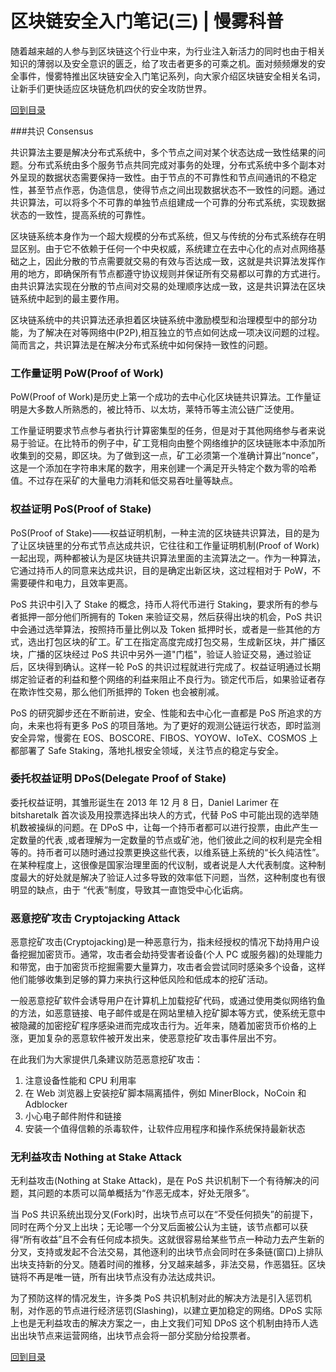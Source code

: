 # 区块链安全入门笔记(三) | 慢雾科普

随着越来越的人参与到区块链这个行业中来，为行业注入新活力的同时也由于相关知识的薄弱以及安全意识的匮乏，给了攻击者更多的可乘之机。面对频频爆发的安全事件，慢雾特推出区块链安全入门笔记系列，向大家介绍区块链安全相关名词，让新手们更快适应区块链危机四伏的安全攻防世界。

[回到目录](./README.md)

###共识 Consensus

共识算法主要是解决分布式系统中，多个节点之间对某个状态达成一致性结果的问题。分布式系统由多个服务节点共同完成对事务的处理，分布式系统中多个副本对外呈现的数据状态需要保持一致性。由于节点的不可靠性和节点间通讯的不稳定性，甚至节点作恶，伪造信息，使得节点之间出现数据状态不一致性的问题。通过共识算法，可以将多个不可靠的单独节点组建成一个可靠的分布式系统，实现数据状态的一致性，提高系统的可靠性。

区块链系统本身作为一个超大规模的分布式系统，但又与传统的分布式系统存在明显区别。由于它不依赖于任何一个中央权威，系统建立在去中心化的点对点网络基础之上，因此分散的节点需要就交易的有效与否达成一致，这就是共识算法发挥作用的地方，即确保所有节点都遵守协议规则并保证所有交易都以可靠的方式进行。由共识算法实现在分散的节点间对交易的处理顺序达成一致，这是共识算法在区块链系统中起到的最主要作用。

区块链系统中的共识算法还承担着区块链系统中激励模型和治理模型中的部分功能，为了解决在对等网络中(P2P),相互独立的节点如何达成一项决议问题的过程。简而言之，共识算法是在解决分布式系统中如何保持一致性的问题。


### 工作量证明 PoW(Proof of Work)


PoW(Proof of Work)是历史上第一个成功的去中心化区块链共识算法。工作量证明是大多数人所熟悉的，被比特币、以太坊，莱特币等主流公链广泛使用。

工作量证明要求节点参与者执行计算密集型的任务，但是对于其他网络参与者来说易于验证。在比特币的例子中，矿工竞相向由整个网络维护的区块链账本中添加所收集到的交易，即区块。为了做到这一点，矿工必须第一个准确计算出“nonce”，这是一个添加在字符串末尾的数字，用来创建一个满足开头特定个数为零的哈希值。不过存在采矿的大量电力消耗和低交易吞吐量等缺点。

### 权益证明 PoS(Proof of Stake)

PoS(Proof of Stake)——权益证明机制，一种主流的区块链共识算法，目的是为了让区块链里的分布式节点达成共识，它往往和工作量证明机制(Proof of Work)一起出现，两种都被认为是区块链共识算法里面的主流算法之一。作为一种算法，它通过持币人的同意来达成共识，目的是确定出新区块，这过程相对于 PoW，不需要硬件和电力，且效率更高。

PoS 共识中引入了 Stake 的概念，持币人将代币进行 Staking，要求所有的参与者抵押一部分他们所拥有的 Token 来验证交易，然后获得出块的机会，PoS 共识中会通过选举算法，按照持币量比例以及 Token 抵押时长，或者是一些其他的方式，选出打包区块的矿工。矿工在指定高度完成打包交易，生成新区块，并广播区块，广播的区块经过 PoS 共识中另外一道"门槛"，验证人验证交易，通过验证后，区块得到确认。这样一轮 PoS 的共识过程就进行完成了。权益证明通过长期绑定验证者的利益和整个网络的利益来阻止不良行为。锁定代币后，如果验证者存在欺诈性交易，那么他们所抵押的 Token 也会被削减。

PoS 的研究脚步还在不断前进，安全、性能和去中心化一直都是 PoS 所追求的方向，未来也将有更多 PoS 的项目落地。为了更好的观测公链运行状态，即时监测安全异常，慢雾在 EOS、BOSCORE、FIBOS、YOYOW、IoTeX、COSMOS 上都部署了 Safe Staking，落地扎根安全领域，关注节点的稳定与安全。


### 委托权益证明 DPoS(Delegate Proof of Stake)


委托权益证明，其雏形诞生在 2013 年 12 月 8 日，Daniel Larimer 在 bitsharetalk 首次谈及用投票选择出块人的方式，代替 PoS 中可能出现的选举随机数被操纵的问题。在 DPoS 中，让每一个持币者都可以进行投票，由此产生一定数量的代表 ,或者理解为一定数量的节点或矿池，他们彼此之间的权利是完全相等的。持币者可以随时通过投票更换这些代表，以维系链上系统的“长久纯洁性”。在某种程度上，这很像是国家治理里面的代议制，或者说是人大代表制度。这种制度最大的好处就是解决了验证人过多导致的效率低下问题，当然，这种制度也有很明显的缺点，由于 “代表”制度，导致其一直饱受中心化诟病。



### 恶意挖矿攻击 Cryptojacking Attack

恶意挖矿攻击(Cryptojacking)是一种恶意行为，指未经授权的情况下劫持用户设备挖掘加密货币。通常，攻击者会劫持受害者设备(个人 PC 或服务器)的处理能力和带宽，由于加密货币挖掘需要大量算力，攻击者会尝试同时感染多个设备，这样他们能够收集到足够的算力来执行这种低风险和低成本的挖矿活动。

一般恶意挖矿软件会诱导用户在计算机上加载挖矿代码，或通过使用类似网络钓鱼的方法，如恶意链接、电子邮件或是在网站里植入挖矿脚本等方式，使系统无意中被隐藏的加密挖矿程序感染进而完成攻击行为。近年来，随着加密货币价格的上涨，更加复杂的恶意软件被开发出来，使恶意挖矿攻击事件层出不穷。

在此我们为大家提供几条建议防范恶意挖矿攻击：
1. 注意设备性能和 CPU 利用率
2. 在 Web 浏览器上安装挖矿脚本隔离插件，例如 MinerBlock，NoCoin 和 Adblocker
3. 小心电子邮件附件和链接
4. 安装一个值得信赖的杀毒软件，让软件应用程序和操作系统保持最新状态


### 无利益攻击 Nothing at Stake Attack


无利益攻击(Nothing at Stake Attack)，是在 PoS 共识机制下一个有待解决的问题，其问题的本质可以简单概括为“作恶无成本，好处无限多”。

当 PoS 共识系统出现分叉(Fork)时，出块节点可以在“不受任何损失”的前提下，同时在两个分叉上出块；无论哪一个分叉后面被公认为主链，该节点都可以获得“所有收益”且不会有任何成本损失。这就很容易给某些节点一种动力去产生新的分叉，支持或发起不合法交易，其他逐利的出块节点会同时在多条链(窗口)上排队出块支持新的分叉。随着时间的推移，分叉越来越多，非法交易，作恶猖狂。区块链将不再是唯一链，所有出块节点没有办法达成共识。

为了预防这样的情况发生，许多类 PoS 共识机制对此的解决方法是引入惩罚机制，对作恶的节点进行经济惩罚(Slashing)，以建立更加稳定的网络。DPoS 实际上也是无利益攻击的解决方案之一，由上文我们可知 DPoS 这个机制由持币人选出出块节点来运营网络，出块节点会将一部分奖励分给投票者。

[回到目录](./README.md)